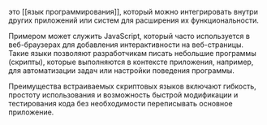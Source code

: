  это [[язык программирования]], который можно интегрировать внутри других приложений или систем для расширения их функциональности. 

Примером может служить JavaScript, который часто используется в веб-браузерах для добавления интерактивности на веб-страницы. Такие языки позволяют разработчикам писать небольшие программы (скрипты), которые выполняются в контексте приложения, например, для автоматизации задач или настройки поведения программы. 

Преимущества встраиваемых скриптовых языков включают гибкость, простоту использования и возможность быстрой модификации и тестирования кода без необходимости переписывать основное приложение.